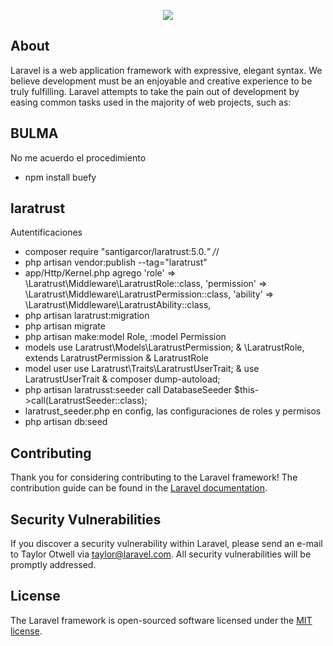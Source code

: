 <p align="center"><img src="https://laravel.com/assets/img/components/logo-laravel.svg"></p>

## About

Laravel is a web application framework with expressive, elegant syntax. We believe development must be an enjoyable and creative experience to be truly fulfilling. Laravel attempts to take the pain out of development by easing common tasks used in the majority of web projects, such as:

## BULMA

No me acuerdo el procedimiento
- npm install buefy

## laratrust

Autentificaciones

- composer require "santigarcor/laratrust:5.0.*" /*/
- php artisan vendor:publish --tag="laratrust"
- app/Http/Kernel.php agrego
    'role' => \Laratrust\Middleware\LaratrustRole::class,
    'permission' => \Laratrust\Middleware\LaratrustPermission::class,
    'ability' => \Laratrust\Middleware\LaratrustAbility::class,
- php artisan laratrust:migration
- php artisan migrate
- php artisan make:model Role, :model Permission
- models use Laratrust\Models\LaratrustPermission; & \LaratrustRole, extends LaratrustPermission & LaratrustRole
- model user use Laratrust\Traits\LaratrustUserTrait; &
use LaratrustUserTrait & composer dump-autoload;
- php artisan laratrusst:seeder call DatabaseSeeder $this->call(LaratrustSeeder::class);
- laratrust_seeder.php en config, las configuraciones de roles y permisos
- php artisan db:seed



## Contributing

Thank you for considering contributing to the Laravel framework! The contribution guide can be found in the [Laravel documentation](https://laravel.com/docs/contributions).

## Security Vulnerabilities

If you discover a security vulnerability within Laravel, please send an e-mail to Taylor Otwell via [taylor@laravel.com](mailto:taylor@laravel.com). All security vulnerabilities will be promptly addressed.

## License

The Laravel framework is open-sourced software licensed under the [MIT license](https://opensource.org/licenses/MIT).
